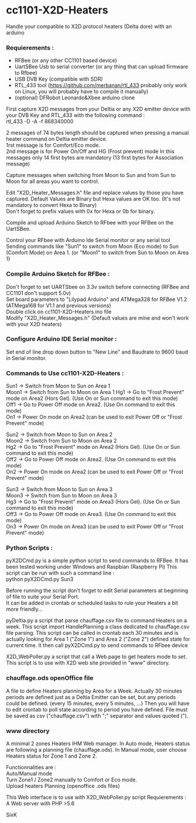 # cc1101-X2D-Heaters

Handle your compatible to X2D protocol heaters (Delta dore) with an arduino

### Requierements :  
- RFBee (or any other CC1101 based device)  
- UartSBee Usb to serial converter (or any thing that can upload firmware to Rfbee)  
- USB DVB Key (compatible with SDR) 
- RTL_433 tool (https://github.com/merbanan/rtl_433  probably only work on Linux, you will probably have to compile it manually)  
- (optional) DFRobot Leonardo&Xbee arduino clone  

First capture X2D messages from your Deltia or any X2D emitter device with your DVB Key and RTL_433 with the following command :  
rtl_433 -D -A -f 868340000  

2 messages of 74 bytes length should be captured when pressing a manual heater command on Deltia emitter device.  
1rst message is for Comfort/Eco mode.  
2nd message is for Power On/Off and HG (Frost prevent) mode
In this messages only 14 first bytes are mandatory  (13 first bytes for Association message)

Capture messages when switching from Moon to Sun and from Sun to Moon for all areas you want to control.  

Edit "X2D_Heater_Messages.h" file and replace values by those you have captured. 
Default Values are Binary but Hexa values are OK too. (It's not mandatory to convert Hexa to Binary)  
Don't forget to prefix values with 0x for Hexa or 0b for binary.  

Compile and upload Arduino Sketch to RFbee with your RFBee on the UartSBee.  

Control your RFbee with Arduino Ide Serial monitor or any serial tool Sending commands like "Sun1" to switch from Moon (Eco mode) to Sun (Comfort Mode) on Area 1. (or "Moon1" to switch from Sun to Moon on Area 1) 

### Compile Arduino Sketch for RFBee :  
Don't forget to set UARTSbee on 3.3v switch before connecting (RFBee and CC1101 don't support 5.0v)  
Set board parameters to "Lilypad Arduino" and ATMega328 for RFBee V1.2 (ATMega168 for V1.1 and previous versions)  
Double click on cc1101-X2D-Heaters.ino file  
Modify "X2D_Heater_Messages.h" (Default values are mine and won't work with your X2D heaters)  

### Configure Arduino IDE Serial monitor :  
Set end of line drop down button to "New Line" and Baudrate to 9600 baud in Serial monitor.  

### Commands to Use cc1101-X2D-Heaters :  
Sun1 -> Switch from Moon to Sun on Area 1  
Moon1 -> Switch from Sun to Moon on Area 1 
Hg1 -> Go to "Frost Prevent" mode on Area2 (Hors Gel). (Use On or Sun command to exit this mode)  
Off1 -> Go to Power Off mode on Area2. (Use On command to exit this mode)  
On1 -> Power On mode on Area2 (can be used to exit Power Off or "Frost Prevent" mode)  

Sun2 -> Switch from Moon to Sun on Area 2  
Moon2 -> Switch from Sun to Moon on Area 2  
Hg2 -> Go to "Frost Prevent" mode on Area2 (Hors Gel). (Use On or Sun command to exit this mode)  
Off2 -> Go to Power Off mode on Area2. (Use On command to exit this mode)  
On2 -> Power On mode on Area2 (can be used to exit Power Off or "Frost Prevent" mode)  

Sun3 -> Switch from Moon to Sun on Area 3  
Moon3 -> Switch from Sun to Moon on Area 3  
Hg3 -> Go to "Frost Prevent" mode on Area3 (Hors Gel). (Use On or Sun command to exit this mode)  
Off3 -> Go to Power Off mode on Area3. (Use On command to exit this mode)  
On3 -> Power On mode on Area3 (can be used to exit Power Off or "Frost Prevent" mode)  


### Python Scripts :  
pyX2DCmd.py is a simple python script to send commands to RFBee.
It has been tested working under Windows and Raspbian (Raspberry Pi)
This script can be run with such a command line :  
python pyX2DCmd.py Sun3  

Before running the script don't forget to edit Serial parameters at beginning of file to suite your Serial Port.  
It can be added in crontab or scheduled tasks to rule your Heaters a bit more friendly...  

pyDeltia.py a script that parse  chauffage.csv file to command Heaters on a week.
This script import HandlePlanning a class dedicated to chauffage.csv file parsing.
This script can be called in crontab each 30 minutes and is actually looking for Area 1 ("Zone 1") and Area 2 ("Zone 2") defined state for current time.
It then call pyX2DCmd.py to send commands to RFbee device

X2D_WebPoller.py a script that call a Web page to get heaters mode to set.
This script is to use with X2D web site provided in "www" directory.


### chauffage.ods openOffice file
A file to define Heaters planning by Area for a Week.
Actually 30 minutes periods are defined just as a Deltia Emitter can be set, but any periods could be defined. (every 15 minutes, every 5 minutes, ...)
Then you will have to edit crontab to poll state according to period you have defined.
File must be saved as csv ("chauffage.csv") with ";" separator and values quoted (").

### www directory  
A minimal 2 zones Heaters IHM Web manager. 
In Auto mode, Heaters status are following a planning file (chauffage.ods).
In Manual mode, user choose Heaters status for Zone 1 and Zone 2.

Functionnalities are :  
Auto/Manual mode   
Turn Zone1 / Zone2 manually to Comfort or Eco mode.  
Upload heaters Planning (openoffice .ods files)  

This Web interface is to use with X2D_WebPoller.py script
Requierements : 
A Web server with PHP >5.6  


SixK
